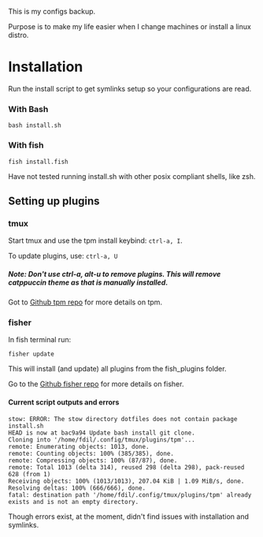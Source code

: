 This is my configs backup.

Purpose is to make my life easier when I change machines or install a linux distro.


# Installation

Run the install script to get symlinks setup so your configurations are read.

### With Bash 
    bash install.sh 

### With fish
    fish install.fish 

Have not tested running install.sh with other posix compliant shells, like zsh.

## Setting up plugins

### tmux
Start tmux and use the tpm install keybind: `ctrl-a, I`.

To update plugins, use: `ctrl-a, U`

##### Note: Don't use ctrl-a, alt-u to remove plugins. This will remove catppuccin theme as that is manually installed.

Got to [Github tpm repo](https://github.com/tmux-plugins/tpm) for more details on tpm.

### fisher

In fish terminal run:
```fish
fisher update
```
This will install (and update) all plugins from the fish_plugins folder.

Go to the [Github fisher repo](https://github.com/jorgebucaran/fisher) for more details on fisher.

#### Current script outputs and errors

    stow: ERROR: The stow directory dotfiles does not contain package install.sh
    HEAD is now at bac9a94 Update bash install git clone.
    Cloning into '/home/fdil/.config/tmux/plugins/tpm'...
    remote: Enumerating objects: 1013, done.
    remote: Counting objects: 100% (385/385), done.
    remote: Compressing objects: 100% (87/87), done.
    remote: Total 1013 (delta 314), reused 298 (delta 298), pack-reused 628 (from 1)
    Receiving objects: 100% (1013/1013), 207.04 KiB | 1.09 MiB/s, done.
    Resolving deltas: 100% (666/666), done.
    fatal: destination path '/home/fdil/.config/tmux/plugins/tpm' already exists and is not an empty directory.



Though errors exist, at the moment, didn't find issues with installation and symlinks.
